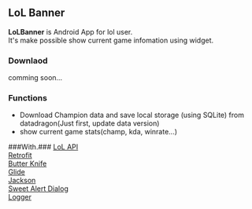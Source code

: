 ## LoL Banner ##

**LoLBanner** is Android App for lol user.<br>
It's make possible show current game infomation using widget.

### Downlaod ###

comming soon...

### Functions ###

- Download Champion data and save local storage (using SQLite) from datadragon(Just first, update data version)
- show current game stats(champ, kda, winrate...)

###With.###
[LoL API](https://developer.riotgames.com/)<br>
[Retrofit](http://square.github.io/retrofit/)<br>
[Butter Knife](https://github.com/JakeWharton/butterknife)<br>
[Glide](https://github.com/bumptech/glide/)<br>
[Jackson](https://github.com/FasterXML/jackson)<br>
[Sweet Alert Dialog](https://github.com/pedant/sweet-alert-dialog)<br>
[Logger](https://github.com/orhanobut/logger)<br>
